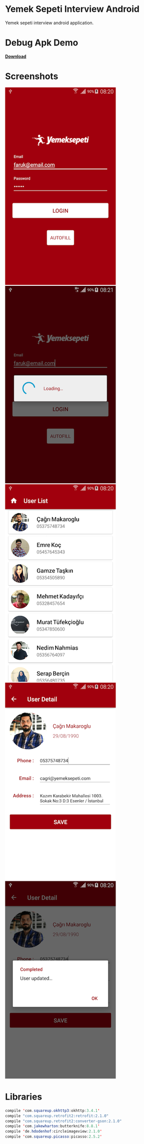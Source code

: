 # Yemek Sepeti Interview Android

Yemek sepeti interview android application.

# Debug Apk Demo

**[Download](https://github.com/farukyavuz/yemek-sepeti-interview-android/raw/master/apk/app-debug.apk)**

# Screenshots

<img src="https://github.com/farukyavuz/yemek-sepeti-interview-android/blob/master/screenshot/ss1.png" />
<img src="https://github.com/farukyavuz/yemek-sepeti-interview-android/blob/master/screenshot/ss2.png"/>
<img src="https://github.com/farukyavuz/yemek-sepeti-interview-android/blob/master/screenshot/ss3.png"/>
<img src="https://github.com/farukyavuz/yemek-sepeti-interview-android/blob/master/screenshot/ss4.png"/>
<img src="https://github.com/farukyavuz/yemek-sepeti-interview-android/blob/master/screenshot/ss5.png"/>

# Libraries

```java
compile 'com.squareup.okhttp3:okhttp:3.4.1'
compile "com.squareup.retrofit2:retrofit:2.1.0"
compile "com.squareup.retrofit2:converter-gson:2.1.0"
compile 'com.jakewharton:butterknife:8.8.1'
compile 'de.hdodenhof:circleimageview:2.1.0'
compile 'com.squareup.picasso:picasso:2.5.2'
```